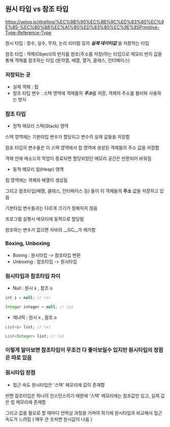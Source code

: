 ## 원시 타입 vs 참조 타입
https://velog.io/@gillog/%EC%9B%90%EC%8B%9C%ED%83%80%EC%9E%85-%EC%B0%B8%EC%A1%B0%ED%83%80%EC%9E%85Primitive-Type-Reference-Type

원시 타입 : 정수, 실수, 무자, 논리 리터럴 등의 ***실제 데이터값*** 을 저장하는 타입

참조 타입 : 객체(Object)의 번지를 참조(주소를 저장)하는 타입으로 메모리 번지 값을 통해 객체를 참조하는 타입 (문자열, 배열, 열거, 클래스, 인터페이스)

### 저장되는 곳
- 실제 객체 : 힙
- 참조 타입 변수 : 스택 영역에 객체들의 ***주소***를 저장, 객체의 주소를 불러와 사용하는 방식

### 참조 타입

- 정적 메모리 스택(Stack) 영역

스택 영역에는 기본타입 변수가 할당되고 변수의 실제 값들을 저장함

참조 타입의 변수들은 이 스택 영역에서 힙 영역에 생성된 객체들의 주소 값을 저장함

객체 안에 메소드의 작업이 종료되면 할당되었던 메모리 공간은 반환되어 비워짐

- 동적 메모리 힙(Heap) 영역

힙 영역에는 객체와 배열이 생성됨

그리고 참조타입(배열, 클래스, 인터페이스 등) 들이 이 객체들의 __주소__ 값을 저장하고 있음

기본타입 변수들과는 다르게 크기가 정해지지 않음

프로그램 실행시 메모리에 동적으로 할당됨

참조하는 변수가 없으면 자바의 __GC__가 제거함

### Boxing, Unboxing
- Boxing : 원시타입 -> 참조타입 변환
- Unboxing : 참조타입 -> 원시타입

### 원시타입과 참조타입 차이

- Null : 원시 x , 참조 o
~~~java
int i = null; // (x)

Integer integer = null; // (o)
~~~
- 제너릭 : 원시 x , 참조 o
~~~java
List<i> list; // (x)

List<Integer> list; // (o)
~~~

### 이렇게 알아보면 참조타입이 무조건 다 좋아보일수 있지만 원시타입의 장점은 따로 있음

### 원시타입 장점

- 접근 속도
원시타입은 '스택' 메모리에 값이 존재함

반면 참조타입은 하나의 인스턴스이기 때문에 '스택' 메모리에는 참조값만 있고, 실제 값은 힙 메모리에 존재함

그리고 값을 필요로 할 때마다 언박싱 과정을 거쳐야 하기에 원시타입과 비교해서 접근 속도가 느려짐 ( 매우 큰 숫자면 원시값이 나음 )
